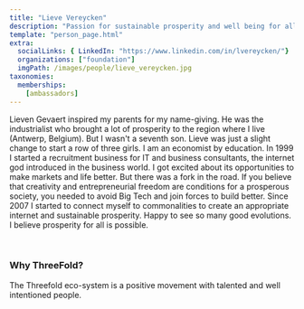 ```yaml
---
title: "Lieve Vereycken"
description: "Passion for sustainable prosperity and well being for all."
template: "person_page.html"
extra:
  socialLinks: { LinkedIn: "https://www.linkedin.com/in/lvereycken/"}
  organizations: ["foundation"]
  imgPath: /images/people/lieve_vereycken.jpg
taxonomies:
  memberships:
    [ambassadors]
---
```


Lieven Gevaert inspired my parents for my name-giving. He was the industrialist who brought a lot of prosperity to the region where I live (Antwerp, Belgium). But I wasn't a seventh son. Lieve was just a slight change to start a row of three girls. I am an economist by education. In 1999 I started a recruitment business for IT and business consultants, the internet god introduced in the business world. I got excited about its opportunities to make markets and life better. But there was a fork in the road. If you believe that creativity and entrepreneurial freedom are conditions for a prosperous society, you needed to avoid Big Tech and join forces to build better. Since 2007 I started to connect myself to commonalities to create an appropriate internet and sustainable prosperity. Happy to see so many good evolutions. I believe prosperity for all is possible.

<br>

### Why ThreeFold?

The Threefold eco-system is a positive movement with talented and well intentioned people.